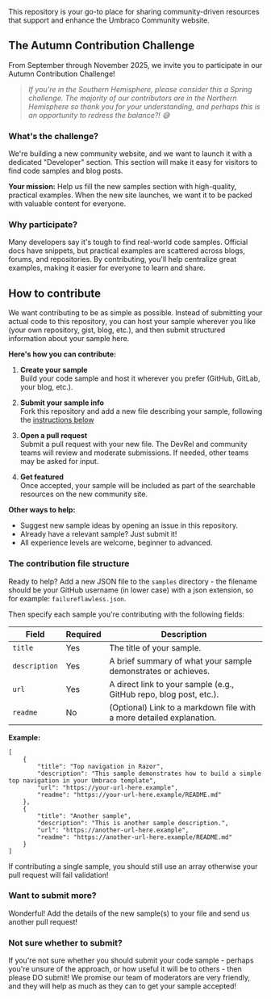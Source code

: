 This repository is your go-to place for sharing community-driven resources that support and enhance the Umbraco Community website.

## The Autumn Contribution Challenge

From September through November 2025, we invite you to participate in our Autumn Contribution Challenge!

> _If you're in the Southern Hemisphere, please consider this a Spring challenge. The majority of our contributors are in the Northern Hemisphere so thank you for your understanding, and perhaps this is an opportunity to redress the balance?! 😅_

### What's the challenge?

We're building a new community website, and we want to launch it with a dedicated "Developer" section. This section will make it easy for visitors to find code samples and blog posts.

**Your mission:** Help us fill the new samples section with high-quality, practical examples. When the new site launches, we want it to be packed with valuable content for everyone.

### Why participate?

Many developers say it's tough to find real-world code samples. Official docs have snippets, but practical examples are scattered across blogs, forums, and repositories. By contributing, you'll help centralize great examples, making it easier for everyone to learn and share.

## How to contribute

We want contributing to be as simple as possible. Instead of submitting your actual code to this repository, you can host your sample wherever you like (your own repository, gist, blog, etc.), and then submit structured information about your sample here.

**Here's how you can contribute:**

1. **Create your sample**  
    Build your code sample and host it wherever you prefer (GitHub, GitLab, your blog, etc.).

2. **Submit your sample info**  
    Fork this repository and add a new file describing your sample, following the [instructions below](#the-contribution-file-structure)

3. **Open a pull request**  
    Submit a pull request with your new file. The DevRel and community teams will review and moderate submissions. If needed, other teams may be asked for input.

4. **Get featured**  
    Once accepted, your sample will be included as part of the searchable resources on the new community site.

**Other ways to help:**
- Suggest new sample ideas by opening an issue in this repository.
- Already have a relevant sample? Just submit it!
- All experience levels are welcome, beginner to advanced.

### The contribution file structure

Ready to help? Add a new JSON file to the `samples` directory - the filename should be your GitHub username (in lower case) with a json extension, so for example: `failureflawless.json`.

Then specify each sample you're contributing with the following fields:   

| Field         | Required | Description                                                               |
|---------------|----------|---------------------------------------------------------------------------|
| `title`       | Yes      | The title of your sample.                                                 |
| `description` | Yes      | A brief summary of what your sample demonstrates or achieves.             |
| `url`         | Yes      | A direct link to your sample (e.g., GitHub repo, blog post, etc.).        |
| `readme`      | No       | (Optional) Link to a markdown file with a more detailed explanation.      |


**Example:**  

```
[
    {
        "title": "Top navigation in Razor",
        "description": "This sample demonstrates how to build a simple top navigation in your Umbraco template",
        "url": "https://your-url-here.example",
        "readme": "https://your-url-here.example/README.md"
    },
    {
        "title": "Another sample",
        "description": "This is another sample description.",
        "url": "https://another-url-here.example",
        "readme": "https://another-url-here.example/README.md"
    }
]
```

If contributing a single sample, you should still use an array otherwise your pull request will fail validation!

### Want to submit more?

Wonderful! Add the details of the new sample(s) to your file and send us another pull request!

### Not sure whether to submit?

If you're not sure whether you should submit your code sample - perhaps you're unsure of the approach, or how useful it will be to others - then please DO submit! We promise our team of moderators are very friendly, and they will help as much as they can to get your sample accepted!
